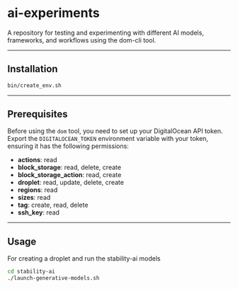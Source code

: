 # ai-experiments
A repository for testing and experimenting with different AI models, frameworks, and workflows using the dom-cli tool.

---

## Installation

```bash
bin/create_env.sh
```

---

## Prerequisites

Before using the `dom` tool, you need to set up your DigitalOcean API token.  
Export the `DIGITALOCEAN_TOKEN` environment variable with your token, ensuring it has the following permissions:

- **actions**: read
- **block_storage**: read, delete, create
- **block_storage_action**: read, create
- **droplet**: read, update, delete, create
- **regions**: read
- **sizes**: read
- **tag**: create, read, delete
- **ssh_key**: read

---

## Usage

For creating a droplet and run the stability-ai models

```bash
cd stability-ai
./launch-generative-models.sh
```
